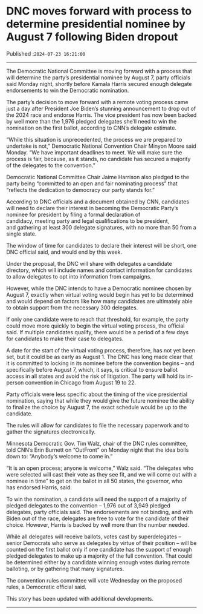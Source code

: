 # DNC moves forward with process to determine presidential nominee by August 7 following Biden dropout

Published :`2024-07-23 16:21:00`

---

The Democratic National Committee is moving forward with a process that will determine the party’s presidential nominee by August 7, party officials said Monday night, shortly before Kamala Harris secured enough delegate endorsements to win the Democratic nomination.

The party’s decision to move forward with a remote voting process came just a day after President Joe Biden’s stunning announcement to drop out of the 2024 race and endorse Harris. The vice president has now been backed by well more than the 1,976 pledged delegates she’ll need to win the nomination on the first ballot, according to CNN’s delegate estimate.

“While this situation is unprecedented, the process we are prepared to undertake is not,” Democratic National Convention Chair Minyon Moore said Monday. “We have important deadlines to meet. We will make sure the process is fair, because, as it stands, no candidate has secured a majority of the delegates to the convention.”

Democratic National Committee Chair Jaime Harrison also pledged to the party being “committed to an open and fair nominating process” that “reflects the dedication to democracy our party stands for.”

According to DNC officials and a document obtained by CNN, candidates will need to declare their interest in becoming the Democratic Party’s nominee for president by filing a formal declaration of candidacy, meeting party and legal qualifications to be president, and gathering at least 300 delegate signatures, with no more than 50 from a single state.

The window of time for candidates to declare their interest will be short, one DNC official said, and would end by this week.

Under the proposal, the DNC will share with delegates a candidate directory, which will include names and contact information for candidates to allow delegates to opt into information from campaigns.

However, while the DNC intends to have a Democratic nominee chosen by August 7, exactly when virtual voting would begin has yet to be determined and would depend on factors like how many candidates are ultimately able to obtain support from the necessary 300 delegates.

If only one candidate were to reach that threshold, for example, the party could move more quickly to begin the virtual voting process, the official said. If multiple candidates qualify, there would be a period of a few days for candidates to make their case to delegates.

A date for the start of the virtual voting process, therefore, has not yet been set, but it could be as early as August 1. The DNC has long made clear that it is committed to locking in its nominee before the convention begins – and specifically before August 7, which, it says, is critical to ensure ballot access in all states and avoid the risk of litigation. The party will hold its in-person convention in Chicago from August 19 to 22.

Party officials were less specific about the timing of the vice presidential nomination, saying that while they would give the future nominee the ability to finalize the choice by August 7, the exact schedule would be up to the candidate.

The rules will allow for candidates to file the necessary paperwork and to gather the signatures electronically.

Minnesota Democratic Gov. Tim Walz, chair of the DNC rules committee, told CNN’s Erin Burnett on “OutFront” on Monday night that the idea boils down to: “Anybody’s welcome to come in.”

“It is an open process; anyone is welcome,” Walz said. “The delegates who were selected will cast their vote as they see fit, and we will come out with a nominee in time” to get on the ballot in all 50 states, the governor, who has endorsed Harris, said.

To win the nomination, a candidate will need the support of a majority of pledged delegates to the convention – 1,976 out of 3,949 pledged delegates, party officials said. The endorsements are not binding, and with Biden out of the race, delegates are free to vote for the candidate of their choice. However, Harris is backed by well more than the number needed.

While all delegates will receive ballots, votes cast by superdelegates – senior Democrats who serve as delegates by virtue of their position – will be counted on the first ballot only if one candidate has the support of enough pledged delegates to make up a majority of the full convention. That could be determined either by a candidate winning enough votes during remote balloting, or by gathering that many signatures.

The convention rules committee will vote Wednesday on the proposed rules, a Democratic official said.

This story has been updated with additional developments.

---

